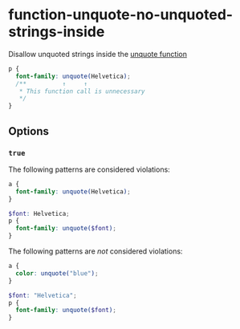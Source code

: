 # function-unquote-no-unquoted-strings-inside

Disallow unquoted strings inside the [unquote function](https://sass-lang.com/documentation/modules/string#unquote)

```scss
p {
  font-family: unquote(Helvetica);
  /**          ↑     ↑
   * This function call is unnecessary
   */
}
```

## Options

### `true`

The following patterns are considered violations:

```scss
a {
  font-family: unquote(Helvetica);
}
```

```scss
$font: Helvetica;
p {
  font-family: unquote($font);
}
```

The following patterns are _not_ considered violations:

```scss
a {
  color: unquote("blue");
}
```

```scss
$font: "Helvetica";
p {
  font-family: unquote($font);
}
```
